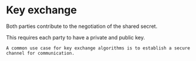# Key exchange

Both parties contribute to the negotiation of the shared secret.

This requires each party to have a private and public key.

~~~admonish example title="Use case"
A common use case for key exchange algorithms is to establish a secure channel for communication.
~~~
